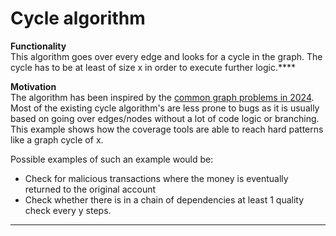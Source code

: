 # Cycle algorithm
**Functionality** \
This algorithm goes over every edge and looks for a cycle in the graph. The cycle has to be at least of size x in order to execute further logic.****


**Motivation** \
The algorithm has been inspired by the [common graph problems in 2024]( https://www.geeksforgeeks.org/top-50-graph-coding-problems-for-interviews ). 
Most of the existing cycle algorithm's are less prone to bugs as it is usually based on going over edges/nodes without a lot of code logic or branching.
This example shows how the coverage tools are able to reach hard patterns like a graph cycle of x. 

Possible examples of such an example would be:
- Check for malicious transactions where the money is eventually returned to the original account
- Check whether there is in a chain of dependencies at least 1 quality check every y steps.


****
